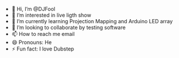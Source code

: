 - 👋 Hi, I’m @DJFool
- 👀 I’m interested in live ligth show
- 🌱 I’m currently learning Projection Mapping and Arduino LED array
- 💞️ I’m looking to collaborate by testing software  
- 📫 How to reach me email
- 😄 Pronouns: He
- ⚡ Fun fact: I love Dubstep

<!---
DJFool/DJFool is a ✨ special ✨ repository because its `README.md` (this file) appears on your GitHub profile.
You can click the Preview link to take a look at your changes.
--->
